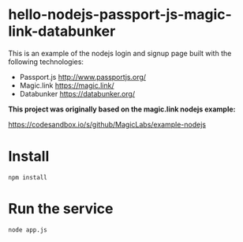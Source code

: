 # hello-nodejs-passport-js-magic-link-databunker

This is an example of the nodejs login and signup page built with the following technologies:

* Passport.js http://www.passportjs.org/
* Magic.link https://magic.link/
* Databunker https://databunker.org/

**This project was originally based on the magic.link nodejs example:**

https://codesandbox.io/s/github/MagicLabs/example-nodejs

# Install

```npm install```

# Run the service

```
node app.js
```
